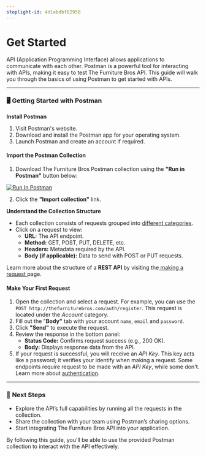 ```yaml
---
stoplight-id: 4d1ebdbf82950
---
```


# Get Started

API (Application Programming Interface) allows applications to communicate with each other. Postman is a powerful tool for interacting with APIs, making it easy to test The Furniture Bros API. This guide will walk you through the basics of using Postman to get started with APIs.&#x20;

---

### 🖥️ **Getting Started with Postman**

**Install Postman**

1. Visit Postman's website.
2. Download and install the Postman app for your operating system.
3. Launch Postman and create an account if required.

#### **Import the Postman Collection**

1. Download The Furniture Bros Postman collection using the **"Run in Postman"** button below:

[![Run In Postman](https://run.pstmn.io/button.svg)](https://god.gw.postman.com/run-collection/40166625-6cbe30e8-5760-4132-9411-55a3fa300d77?action=collection%2Ffork&source=rip_markdown&collection-url=entityId%3D40166625-6cbe30e8-5760-4132-9411-55a3fa300d77%26entityType%3Dcollection%26workspaceId%3D7fcc6d1e-d254-4162-98bf-8e40f5113547)

2. Click the **"Import collection"** link.&#x20;

**Understand the Collection Structure**

- Each collection consists of requests grouped into [different categories](../#endpoint-categories).
- Click on a request to view:
  - **URL:** The API endpoint.
  - **Method:** GET, POST, PUT, DELETE, etc.
  - **Headers:** Metadata required by the API.
  - **Body (if applicable):** Data to send with POST or PUT requests.

Learn more about the structure of a **REST API** by visiting the[ making a request ](making-a-request.md)page.

#### **Make Your First Request**

1. Open the collection and select a request. For example, you can use the `POST http://thefurniturebros.com/auth/register`. This request is located under the _Account_ category.&#x20;
2. Fill out the "**Body"** tab with your account `name`, `email` and `password`.
3. Click **"Send"** to execute the request.
4. Review the response in the bottom panel:
   - **Status Code:** Confirms request success (e.g., 200 OK).
   - **Body:** Displays response data from the API.
5. If your request is successful, you will receive an _API Key_. This key acts like a password; it verifies your identify when making a request. Some endpoints require request to be made with an _API Key_, while some don't. Learn more about [authentication](authentication.md).

---

### 🦶 **Next Steps**

- Explore the API’s full capabilities by running all the requests in the collection.
- Share the collection with your team using Postman’s sharing options.
- Start integrating The Furniture Bros API into your application.&#x20;

By following this guide, you'll be able to use the provided Postman collection to interact with the API effectively.
